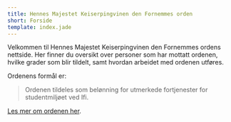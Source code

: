 ```yaml
---
title: Hennes Majestet Keiserpingvinen den Fornemmes orden
short: Forside
template: index.jade
---
```


Velkommen til Hennes Majestet Keiserpingvinen den Fornemmes ordens nettside. Her finner du oversikt over personer som har mottatt ordenen, hvilke grader som blir tildelt, samt hvordan arbeidet med ordenen utføres.

Ordenens formål er:

> Ordenen tildeles som belønning for utmerkede fortjenester for studentmiljøet ved Ifi.

[Les mer om ordenen her](/about).